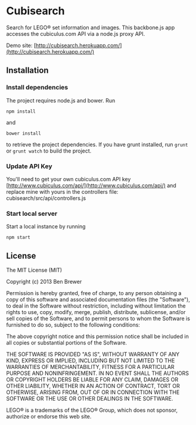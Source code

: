 # Cubisearch
Search for LEGO® set information and images.  This backbone.js app accesses the cubiculus.com API via a node.js proxy API.

Demo site: [http://cubisearch.herokuapp.com/](http://cubisearch.herokuapp.com/)


## Installation

### Install dependencies
The project requires node.js and bower. Run 
```
npm install
```
and
```
bower install
```
to retrieve the project dependencies.  If you have grunt installed, run ```grunt``` or ```grunt watch``` to build the project.

### Update API Key
You'll need to get your own cubiculus.com API key [http://www.cubiculus.com/api/](http://www.cubiculus.com/api/) and replace mine with yours in the controllers file: cubisearch/src/api/controllers.js 

### Start local server
Start a local instance by running 
```
npm start
``` 

## License

The MIT License (MIT)

Copyright (c) 2013 Ben Brewer

Permission is hereby granted, free of charge, to any person obtaining a copy
of this software and associated documentation files (the "Software"), to deal
in the Software without restriction, including without limitation the rights
to use, copy, modify, merge, publish, distribute, sublicense, and/or sell
copies of the Software, and to permit persons to whom the Software is
furnished to do so, subject to the following conditions:

The above copyright notice and this permission notice shall be included in all
copies or substantial portions of the Software.

THE SOFTWARE IS PROVIDED "AS IS", WITHOUT WARRANTY OF ANY KIND, EXPRESS OR
IMPLIED, INCLUDING BUT NOT LIMITED TO THE WARRANTIES OF MERCHANTABILITY,
FITNESS FOR A PARTICULAR PURPOSE AND NONINFRINGEMENT. IN NO EVENT SHALL THE
AUTHORS OR COPYRIGHT HOLDERS BE LIABLE FOR ANY CLAIM, DAMAGES OR OTHER
LIABILITY, WHETHER IN AN ACTION OF CONTRACT, TORT OR OTHERWISE, ARISING FROM,
OUT OF OR IN CONNECTION WITH THE SOFTWARE OR THE USE OR OTHER DEALINGS IN THE
SOFTWARE.

LEGO® is a trademarks of the LEGO® Group, which does not sponsor, authorize or endorse this web site.



